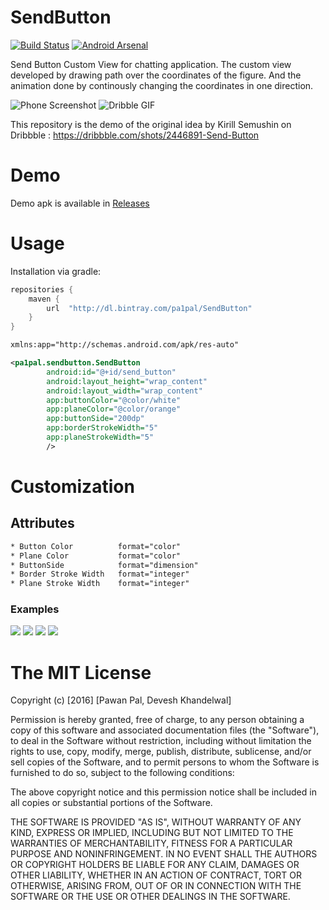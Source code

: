 # SendButton
[![Build Status](https://travis-ci.org/pa1pal/SendButton.svg?branch=master)](https://travis-ci.org/pa1pal/SendButton)   [![Android Arsenal](https://img.shields.io/badge/Android%20Arsenal-SendButton-green.svg?style=true)](https://android-arsenal.com/details/1/3039)

Send Button Custom View for chatting application. 
The custom view developed by drawing path over the coordinates of the figure. And the animation done by continously changing the coordinates in one direction.

![Phone Screenshot](https://raw.githubusercontent.com/pa1pal/SendButton/master/app/phone_gif.gif)
![Dribble GIF](https://raw.githubusercontent.com/pa1pal/SendButton/master/app/dribbble_gif.gif)

This repository is the demo of the original idea by Kirill Semushin on Dribbble : https://dribbble.com/shots/2446891-Send-Button 

# Demo
Demo apk is available in [Releases](https://github.com/pa1pal/SendButton/releases)

# Usage

Installation via gradle:
```java
repositories {
    maven {
        url  "http://dl.bintray.com/pa1pal/SendButton" 
    }
}
```
```xml
xmlns:app="http://schemas.android.com/apk/res-auto"
```

```xml
<pa1pal.sendbutton.SendButton
        android:id="@+id/send_button"
        android:layout_height="wrap_content"
        android:layout_width="wrap_content"
        app:buttonColor="@color/white"
        app:planeColor="@color/orange"
        app:buttonSide="200dp"
        app:borderStrokeWidth="5"
        app:planeStrokeWidth="5"
        />
```

# Customization
## Attributes
```xml
* Button Color          format="color" 
* Plane Color           format="color"
* ButtonSide            format="dimension"
* Border Stroke Width   format="integer"
* Plane Stroke Width    format="integer"
```
### Examples
![](https://raw.githubusercontent.com/pa1pal/SendButton/master/app/Screenshots/sb1.png)
![](https://raw.githubusercontent.com/pa1pal/SendButton/master/app/Screenshots/sb2.png)
![](https://raw.githubusercontent.com/pa1pal/SendButton/master/app/Screenshots/sb3.png)
![](https://raw.githubusercontent.com/pa1pal/SendButton/master/app/Screenshots/sb4.png)

The MIT License
===============

Copyright (c) [2016] [Pawan Pal, Devesh Khandelwal]

Permission is hereby granted, free of charge, to any person obtaining a copy
of this software and associated documentation files (the "Software"), to deal
in the Software without restriction, including without limitation the rights
to use, copy, modify, merge, publish, distribute, sublicense, and/or sell
copies of the Software, and to permit persons to whom the Software is
furnished to do so, subject to the following conditions:

The above copyright notice and this permission notice shall be included in all
copies or substantial portions of the Software.

THE SOFTWARE IS PROVIDED "AS IS", WITHOUT WARRANTY OF ANY KIND, EXPRESS OR
IMPLIED, INCLUDING BUT NOT LIMITED TO THE WARRANTIES OF MERCHANTABILITY,
FITNESS FOR A PARTICULAR PURPOSE AND NONINFRINGEMENT. IN NO EVENT SHALL THE
AUTHORS OR COPYRIGHT HOLDERS BE LIABLE FOR ANY CLAIM, DAMAGES OR OTHER
LIABILITY, WHETHER IN AN ACTION OF CONTRACT, TORT OR OTHERWISE, ARISING FROM,
OUT OF OR IN CONNECTION WITH THE SOFTWARE OR THE USE OR OTHER DEALINGS IN THE
SOFTWARE.
